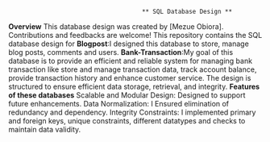                                          ** SQL Database Design **           
**Overview**
This database design was created by [Mezue Obiora]. Contributions and feedbacks are welcome!
This repository contains the SQL database design for 
**Blogpost**:I designed this database to store, manage blog posts, comments and users.
**Bank-Transaction**:My goal of this database is to provide an efficient and reliable system for managing bank transaction like store and manage transaction data, track account balance, provide transaction history and enhance customer service.
The design is structured to ensure efficient data storage, retrieval, and integrity.
                    **Features of these databases**
Scalable and Modular Design: Designed to support future enhancements.
Data Normalization: I Ensured elimination of redundancy and dependency.
Integrity Constraints: I implemented primary and foreign keys, unique constraints, different datatypes and checks to maintain data validity.
